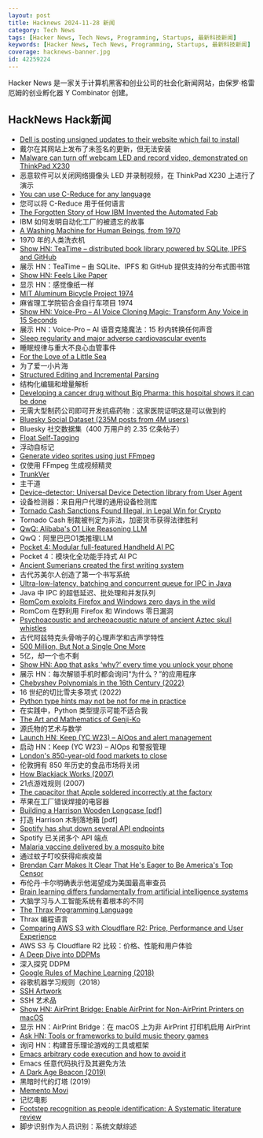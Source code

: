 ```yaml
---
layout: post
title: Hacknews 2024-11-28 新闻
category: Tech News
tags: [Hacker News, Tech News, Programming, Startups, 最新科技新闻]
keywords: [Hacker News, Tech News, Programming, Startups, 最新科技新闻]
coverage: hacknews-banner.jpg
id: 42259224
---
```


Hacker News 是一家关于计算机黑客和创业公司的社会化新闻网站，由保罗·格雷厄姆的创业孵化器 Y Combinator 创建。

## HackNews Hack新闻

- [Dell is posting unsigned updates to their website which fail to install](https://infosec.exchange/@0xabad1dea/113543212666056329)
- 戴尔在其网站上发布了未签名的更新，但无法安装
- [Malware can turn off webcam LED and record video, demonstrated on ThinkPad X230](https://github.com/xairy/lights-out)
- 恶意软件可以关闭网络摄像头 LED 并录制视频，在 ThinkPad X230 上进行了演示
- [You can use C-Reduce for any language](https://bernsteinbear.com/blog/creduce/)
- 您可以将 C-Reduce 用于任何语言
- [The Forgotten Story of How IBM Invented the Automated Fab](https://spectrum.ieee.org/semiconductor-fabrication)
- IBM 如何发明自动化工厂的被遗忘的故事
- [A Washing Machine for Human Beings, from 1970](https://www.core77.com/posts/134471/A-Washing-Machine-for-Human-Beings-from-1970)
- 1970 年的人类洗衣机
- [Show HN: TeaTime – distributed book library powered by SQLite, IPFS and GitHub](https://github.com/bjesus/teatime)
- 展示 HN：TeaTime – 由 SQLite、IPFS 和 GitHub 提供支持的分布式图书馆
- [Show HN: Feels Like Paper](https://www.lukasmoro.com/paper)
- 显示 HN：感觉像纸一样
- [MIT Aluminum Bicycle Project 1974](https://www.sheldonbrown.com/AluminumBikeProject.html)
- 麻省理工学院铝合金自行车项目 1974
- [Show HN: Voice-Pro – AI Voice Cloning Magic: Transform Any Voice in 15 Seconds](https://github.com/abus-aikorea/voice-pro)
- 展示 HN：Voice-Pro – AI 语音克隆魔法：15 秒内转换任何声音
- [Sleep regularity and major adverse cardiovascular events](https://jech.bmj.com/content/early/2024/10/30/jech-2024-222795)
- 睡眠规律与重大不良心血管事件
- [For the Love of a Little Sea](https://hakaimagazine.com/features/for-the-love-a-little-sea/)
- 为了爱一小片海
- [Structured Editing and Incremental Parsing](https://tratt.net/laurie/blog/2024/structured_editing_and_incremental_parsing.html)
- 结构化编辑和增量解析
- [Developing a cancer drug without Big Pharma: this hospital shows it can be done](https://www.ftm.nl/artikelen/ruzie-tussen-ziekenhuis-en-farma-industrie-over-goedkeuring-kankermedicijn)
- 无需大型制药公司即可开发抗癌药物：这家医院证明这是可以做到的
- [Bluesky Social Dataset (235M posts from 4M users)](https://zenodo.org/records/11082879)
- Bluesky 社交数据集（400 万用户的 2.35 亿条帖子）
- [Float Self-Tagging](https://arxiv.org/abs/2411.16544)
- 浮动自标记
- [Generate video sprites using just FFmpeg](https://steelcm.com/blog/generating-video-sprites-using-ffmpeg/)
- 仅使用 FFmpeg 生成视频精灵
- [TrunkVer](https://trunkver.org/)
- 主干道
- [Device-detector: Universal Device Detection library from User Agent](https://github.com/matomo-org/device-detector)
- 设备检测器：来自用户代理的通用设备检测库
- [Tornado Cash Sanctions Found Illegal, in Legal Win for Crypto](https://www.wsj.com/livecoverage/stock-market-today-pce-inflation-live-11-27-2024/card/tornado-cash-sanctions-found-illegal-in-legal-win-for-crypto-dEovQ561jwj3zmyvdz0M)
- Tornado Cash 制裁被判定为非法，加密货币获得法律胜利
- [QwQ: Alibaba's O1 Like Reasoning LLM](https://qwenlm.github.io/blog/qwq-32b-preview/)
- QwQ：阿里巴巴O1类推理LLM
- [Pocket 4: Modular full-featured Handheld AI PC](https://www.indiegogo.com/projects/pocket-4-modular-full-featured-handheld-ai-pc)
- Pocket 4：模块化全功能手持式 AI PC
- [Ancient Sumerians created the first writing system](https://lithub.com/how-the-ancient-sumerians-created-the-worlds-first-writing-system/)
- 古代苏美尔人创造了第一个书写系统
- [Ultra-low-latency, batching and concurrent queue for IPC in Java](https://github.com/coralblocks/CoralRing)
- Java 中 IPC 的超低延迟、批处理和并发队列
- [RomCom exploits Firefox and Windows zero days in the wild](https://www.welivesecurity.com/en/eset-research/romcom-exploits-firefox-and-windows-zero-days-in-the-wild/)
- RomCom 在野利用 Firefox 和 Windows 零日漏洞
- [Psychoacoustic and archeoacoustic nature of ancient Aztec skull whistles](https://www.nature.com/articles/s44271-024-00157-7)
- 古代阿兹特克头骨哨子的心理声学和古声学特性
- [500 Million, But Not a Single One More](https://laneless.substack.com/p/500-million-but-not-a-single-one-more)
- 5亿，却一个也不剩
- [Show HN: App that asks ‘why?’ every time you unlock your phone](https://play.google.com/store/apps/details?id=com.actureunlock&hl=en_US)
- 展示 HN：每次解锁手机时都会询问“为什么？”的应用程序
- [Chebyshev Polynomials in the 16th Century (2022)](https://arxiv.org/abs/2203.10955)
- 16 世纪的切比雪夫多项式 (2022)
- [Python type hints may not be not for me in practice](https://utcc.utoronto.ca/~cks/space/blog/python/TypeHintsMaybeNotForMe)
- 在实践中，Python 类型提示可能不适合我
- [The Art and Mathematics of Genji-Ko](https://www.oranlooney.com/post/genji-ko/)
- 源氏物的艺术与数学
- [Launch HN: Keep (YC W23) – AIOps and alert management](https://github.com/keephq/keep)
- 启动 HN：Keep (YC W23) – AIOps 和警报管理
- [London's 850-year-old food markets to close](https://www.bbc.co.uk/news/articles/cje050wz22qo)
- 伦敦拥有 850 年历史的食品市场将关闭
- [How Blackjack Works (2007)](https://www.blackjackincolor.com/)
- 21点游戏规则 (2007)
- [The capacitor that Apple soldered incorrectly at the factory](https://www.downtowndougbrown.com/2024/11/the-capacitor-that-apple-soldered-incorrectly-at-the-factory/)
- 苹果在工厂错误焊接的电容器
- [Building a Harrison Wooden Longcase [pdf]](https://bhi.co.uk/wp-content/uploads/2024/11/09-HJSeptember24-AOTM.pdf)
- 打造 Harrison 木制落地箱 [pdf]
- [Spotify has shut down several API endpoints](https://developer.spotify.com/blog/2024-11-27-changes-to-the-web-api)
- Spotify 已关闭多个 API 端点
- [Malaria vaccine delivered by a mosquito bite](https://www.nature.com/articles/d41586-024-03817-0)
- 通过蚊子叮咬获得疟疾疫苗
- [Brendan Carr Makes It Clear That He's Eager to Be America's Top Censor](https://www.techdirt.com/2024/11/27/brendan-carr-makes-it-clear-that-hes-eager-to-be-americas-top-censor/)
- 布伦丹·卡尔明确表示他渴望成为美国最高审查员
- [Brain learning differs fundamentally from artificial intelligence systems](https://www.nature.com/articles/s41593-023-01514-1)
- 大脑学习与人工智能系统有着根本的不同
- [The Thrax Programming Language](https://github.com/elijah-potter/thrax-language)
- Thrax 编程语言
- [Comparing AWS S3 with Cloudflare R2: Price, Performance and User Experience](https://kerkour.com/aws-s3-vs-cloudflare-r2-price-performance-user-experience)
- AWS S3 与 Cloudflare R2 比较：价格、性能和用户体验
- [A Deep Dive into DDPMs](https://magic-with-latents.github.io/latent/posts/ddpms/part3/)
- 深入探究 DDPM
- [Google Rules of Machine Learning (2018)](https://developers.google.com/machine-learning/guides/rules-of-ml)
- 谷歌机器学习规则（2018）
- [SSH Artwork](https://github.com/villasv/ssh-artwork)
- SSH 艺术品
- [Show HN: AirPrint Bridge: Enable AirPrint for Non-AirPrint Printers on macOS](https://github.com/sapireli/AirPrint_Bridge)
- 显示 HN：AirPrint Bridge：在 macOS 上为非 AirPrint 打印机启用 AirPrint
- [Ask HN: Tools or frameworks to build music theory games]()
- 询问 HN：构建音乐理论游戏的工具或框架
- [Emacs arbitrary code execution and how to avoid it](https://eshelyaron.com/posts/2024-11-27-emacs-aritrary-code-execution-and-how-to-avoid-it.html)
- Emacs 任意代码执行及其避免方法
- [A Dark Age Beacon (2019)](https://archaeology.org/issues/january-february-2019/features/a-dark-age-beacon/)
- 黑暗时代的灯塔 (2019)
- [Memento Movi](https://mementomovi.wackyneighbor.com/)
- 记忆电影
- [Footstep recognition as people identification: A Systematic literature review](https://arxiv.org/abs/2411.16688)
- 脚步识别作为人员识别：系统文献综述

